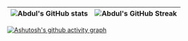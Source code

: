 <p align="center">
</p>


| ![Abdul's GitHub stats](https://github-readme-stats.vercel.app/api?username=Aleeproia&show_icons=true&theme=react&bg_color=0d1117) | ![Abdul's GitHub Streak](https://github-readme-streak-stats.herokuapp.com/?user=Aleeproia&theme=react&background=0d1117) |
| :---: | :---: |



[![Ashutosh's github activity graph](https://github-readme-activity-graph.cyclic.app/graph?username=aleeproia&theme=react-dark)](https://github.com/ashutosh00710/github-readme-activity-graph)


